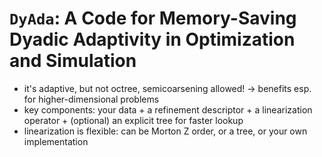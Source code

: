 # `DyAda`: A Code for Memory-Saving Dyadic Adaptivity in Optimization and Simulation

* it's adaptive, but not octree, semicoarsening allowed! -> benefits esp.
for higher-dimensional problems
* key components: your data + a refinement descriptor + a linearization
operator + (optional) an explicit tree for faster lookup
* linearization is flexible: can be Morton Z order, or a tree, or your own implementation


